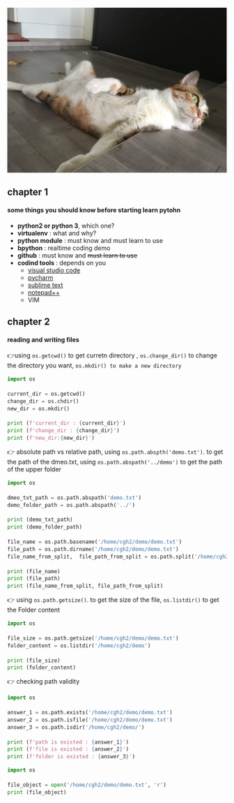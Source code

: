 ![mycat](./mycat.jpg)

## chapter 1

#### some things you  should know before starting learn pytohn

- **python2  or python 3**, which one?
- **virtualenv** : what and why?
- **python module** : must know and must learn to use
- **bpython** : realtime coding demo
- **github** : must know and ~~must learn to use~~ 
- **codind tools** : depends on you
  - [visual studio code](https://code.visualstudio.com/)
  - [pycharm](https://www.jetbrains.com/pycharm/)
  - [sublime text](https://www.sublimetext.com/)
  - [notepad++](https://notepad-plus-plus.org/zh/)
  - VIM

## chapter 2

#### reading and  writing files

:point_right:using `os.getcwd()` to get curretn directory , `os.change_dir()` to change the directory you want, `os.mkdir() to make a new directory`



```python
import os

current_dir = os.getcwd()
change_dir = os.chdir()
new_dir = os.mkdir()

print (f'current_dir : {current_dir}')
print (f'change_dir : {change_dir}')
print (f'new_dir:{new_dir}')
```



:point_right:  absolute path vs relative path, using `os.path.abspth('demo.txt')`. to get the path of the dmeo.txt, using `os.path.abspath('../demo')` to get the path of the upper folder

```python
import os

dmeo_txt_path = os.path.abspath('demo.txt')
demo_folder_path = os.path.abspath('../')

print (demo_txt_path)
print (demo_folder_path)

file_name = os.path.basename('/home/cgh2/demo/demo.txt')
file_path = os.path.dirname('/home/cgh2/demo/demo.txt')
file_name_from_split,  file_path_from_split = os.path.split('/home/cgh2/demo/demo.txt')

print (file_name)
print (file_path)
print (file_name_from_split, file_path_from_split)
```



:point_right:  using `os.path.getsize()`. to get the size of the file, `os.listdir()` to get the Folder content

```python
import os

file_size = os.path.getsize('/home/cgh2/demo/demo.txt')
folder_content = os.listdir('/home/cgh2/demo')

print (file_size)
print (folder_content)
```



:point_right:   checking path validity

```python
import os

answer_1 = os.path.exists('/home/cgh2/demo/demo.txt')
answer_2 = os.path.isfile('/home/cgh2/demo/demo.txt')
answer_3 = os.path.isdir('/home/cgh2/demo/')

print (f'path is existed : {answer_1}')
print (f'file is existed : {answer_2}')
print (f'folder is existed : {answer_3}')
```


```python  
import os

file_object = open('/home/cgh2/demo/demo.txt', 'r')
print (file_object)
```
